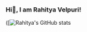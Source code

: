 ### Hi👋, I am Rahitya Velpuri!

([![Rahitya's GitHub stats](https://github-readme-stats.vercel.app/api?username=rahitya-123&show_icons=true&theme=merko)
